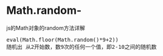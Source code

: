 # Math.random-
js的Math对象的random方法详解
<pre>
eval(Math.floor(Math.random()*9+2))
随机出 从2开始数，数9次的任何一个值，即2-10之间的随机数
</pre>
